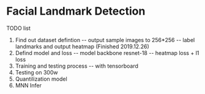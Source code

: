 # Facial Landmark Detection
TODO list
1. Find out dataset defintion -- output sample images to 256*256 -- label landmarks and output heatmap (Finished 2019.12.26)
2. Defind model and loss -- model backbone resnet-18 -- heatmap loss + l1 loss
3. Training and testing process -- with tensorboard
4. Testing on 300w
5. Quantilization model
5. MNN Infer
